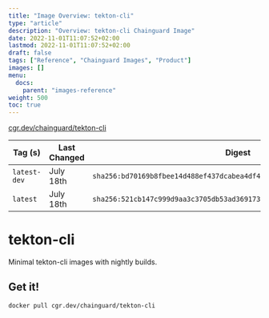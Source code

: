 ```yaml
---
title: "Image Overview: tekton-cli"
type: "article"
description: "Overview: tekton-cli Chainguard Image"
date: 2022-11-01T11:07:52+02:00
lastmod: 2022-11-01T11:07:52+02:00
draft: false
tags: ["Reference", "Chainguard Images", "Product"]
images: []
menu:
  docs:
    parent: "images-reference"
weight: 500
toc: true
---
```


[cgr.dev/chainguard/tekton-cli](https://github.com/chainguard-images/images/tree/main/images/tekton-cli)

| Tag (s)       | Last Changed | Digest                                                                    |
|---------------|--------------|---------------------------------------------------------------------------|
|  `latest-dev` | July 18th    | `sha256:bd70169b8fbee14d488ef437dcabea4df452b3757011bcf8e8cdccbf76c73645` |
|  `latest`     | July 18th    | `sha256:521cb147c999d9aa3c3705db53ad369173299d7675f8e3d0bfb4c28b859e9323` |

# tekton-cli

Minimal tekton-cli images with nightly builds.

## Get it!

```shell
docker pull cgr.dev/chainguard/tekton-cli
```

